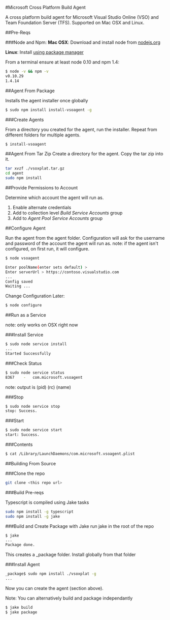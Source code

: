 #Microsoft Cross Platform Build Agent

A cross platform build agent for Microsoft Visual Studio Online (VSO) and Team Foundation Server (TFS).  Supported on Mac OSX and Linux.

##Pre-Reqs

###Node and Npm:
**Mac OSX**: Download and install node from [nodejs.org](http://nodejs.org/)

**Linux**: Install [using package manager](https://github.com/joyent/node/wiki/Installing-Node.js-via-package-manager)

From a terminal ensure at least node 0.10 and npm 1.4:
```bash
$ node -v && npm -v
v0.10.29
1.4.14
```

##Agent From Package

Installs the agent installer once globally

```bash
$ sudo npm install install-vsoagent -g
```

###Create Agents

From a directory you created for the agent, run the installer.  Repeat from different folders for multiple agents.

```bash
$ install-vsoagent
```

##Agent From Tar Zip
Create a directory for the agent.  Copy the tar zip into it.
```bash
tar xvzf ./vsoxplat.tar.gz
cd agent
sudo npm install
```

##Provide Permissions to Account

Determine which account the agent will run as.

  1. Enable alternate credentials
  2. Add to collection level *Build Service Accounts* group
  3. Add to *Agent Pool Service Accounts* group

##Configure Agent

Run the agent from the agent folder.
Configuration will ask for the username and password of the account the agent will run as.
note: if the agent isn't configured, on first run, it will configure.

```bash
$ node vsoagent

Enter poolName(enter sets default) > 
Enter serverUrl > https://contoso.visualstudio.com
...
Config saved
Waiting ...
```

Change Configuration Later:
```bash
$ node configure
```

##Run as a Service

note: only works on OSX right now

###Install Service

```bash
$ sudo node service install
...
Started Successfully
```

###Check Status
```bash
$ sudo node service status
8367	-	com.microsoft.vsoagent
```

note: output is (pid)  (rc)  (name)

###Stop
```bash
$ sudo node service stop
stop: Success.
```

###Start
```bash
$ sudo node service start
start: Success.
```

###Contents
```bash
$ cat /Library/LaunchDaemons/com.microsoft.vsoagent.plist 
```

##Building From Source

###Clone the repo
```bash
git clone <this repo url>
```

###Build Pre-reqs

Typescript is compiled using Jake tasks
```bash
sudo npm install -g typescript
sudo npm install -g jake
```

###Build and Create Package with Jake
run jake in the root of the repo
```bash
$ jake
...
Package done.
```

This creates a _package folder.  Install globally from that folder

###Install Agent
```bash
_package$ sudo npm install ./vsoxplat -g
...
```

Now you can create the agent (section above).

Note:  You can alternatively build and package independantly

```bash
$ jake build
$ jake package
```


